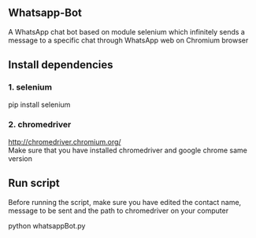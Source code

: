 ## Whatsapp-Bot
A WhatsApp chat bot based on module selenium which infinitely sends a message to a specific chat through WhatsApp web on Chromium browser

## Install dependencies

### 1. selenium

pip install selenium

### 2. chromedriver

http://chromedriver.chromium.org/ </br>
Make sure that you have installed chromedriver and google chrome same version

## Run script

Before running the script, make sure you have edited the contact name, message to be sent and the path to chromedriver on your computer

python whatsappBot.py

